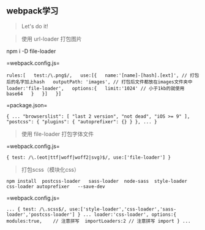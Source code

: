 ## webpack学习

> Let's do it!

> 使用 url-loader 打包图片

npm i -D file-loader

=webpack.config.js=

`
    rules:[  
        test:/\.png$/,  
        use:[{  
            name:'[name]-[hash].[ext]', // 打包后的名字加上hash  
            outputPath: 'images', // 打包后文件都放在images文件夹中  
            loader:'file-loader',  
            options:{  
            limit:'1024' // 小于1kb的就使用base64  
            }  
        }]  
    }]  
`

=package.json=

`
    {
        ...
        "browserslist": [
            "last 2 version",
            "not dead",
            "iOS >= 9"
        ],
        "postcss": {
            "plugins": {
            "autoprefixer": {}
            }
        },
        ...
    }
`

> 使用 file-loader 打包字体文件

=webpack.config.js=

`
    {
            test: /\.(eot|ttf|woff|woff2|svg)$/,
            use:['file-loader']
        }
`

> 打包scss（模块化css）

`
npm install 
postcss-loader  
sass-loader 
node-sass 
style-loader 
css-loader
autoprefixer  
--save-dev
`

=webpack.config.js=

`
...
{
    test: /\.scss$/,
    use:['style-loader','css-loader','sass-loader','postcss-loader']
}
...
    loader:'css-loader',
    options:{
        modules:true,    // 注意拼写 
        importLoaders:2 // 注意拼写 import
    }
...
`
<div></div>